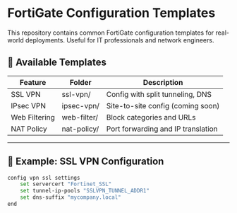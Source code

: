 # FortiGate Configuration Templates

This repository contains common FortiGate configuration templates for real-world deployments. Useful for IT professionals and network engineers.

## 🔐 Available Templates

| Feature        | Folder      | Description                          |
|----------------|--------------|-------------------------------------|
| SSL VPN        | ssl-vpn/     | Config with split tunneling, DNS    |
| IPsec VPN      | ipsec-vpn/   | Site-to-site config (coming soon)   |
| Web Filtering  | web-filter/  | Block categories and URLs           |
| NAT Policy     | nat-policy/  | Port forwarding and IP translation  |

---

## 📂 Example: SSL VPN Configuration 

```bash
config vpn ssl settings
    set servercert "Fortinet_SSL"
    set tunnel-ip-pools "SSLVPN_TUNNEL_ADDR1"
    set dns-suffix "mycompany.local"
end



